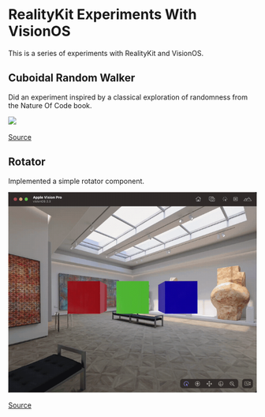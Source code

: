 # RealityKit Experiments With VisionOS

This is a series of experiments with RealityKit and VisionOS.

## Cuboidal Random Walker

Did an experiment inspired by a classical exploration of randomness from the Nature Of Code book.

<img src="Media/cuboidal_random_walker.gif" width="720px" />

[Source](https://github.com/Volorf/VisionOS-Experiments/tree/main/Source/RealityKit%20Experiments/PROJECTS/Cuboidal%20Random%20Walker)

## Rotator

Implemented a simple rotator component.

<img src="Media/rotator.gif" width="720px" />

[Source](https://github.com/Volorf/VisionOS-Experiments/tree/main/Source/RealityKit%20Experiments/PROJECTS/Rotator)